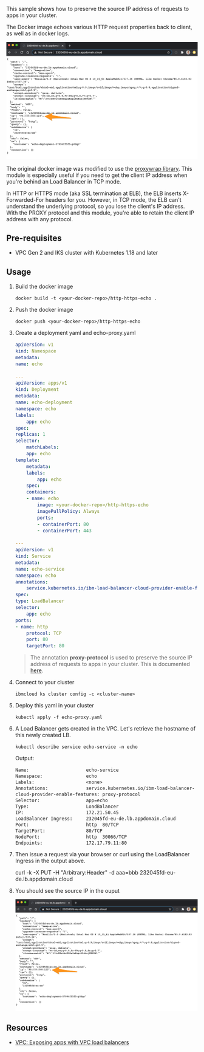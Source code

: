 This sample shows how to preserve the source IP address of requests to apps in your cluster. 

The Docker image echoes various HTTP request properties back to client, as well as in docker logs. 

![browser](./screenshots/screenshot.png)

The original docker image was modified to use the [proxywrap library](https://github.com/cusspvz/proxywrap). This module is especially useful if you need to get the client IP address when you're behind an Load Balancer in TCP mode.

In HTTP or HTTPS mode (aka SSL termination at ELB), the ELB inserts X-Forwarded-For headers for you. However, in TCP mode, the ELB can't understand the underlying protocol, so you lose the client's IP address. With the PROXY protocol and this module, you're able to retain the client IP address with any protocol.

## Pre-requisites

* VPC Gen 2 and IKS cluster with Kubernetes 1.18 and later

## Usage

1. Build the docker image

    ```
    docker build -t <your-docker-repo>/http-https-echo .
    ```

1. Push the docker image
    ```
    docker push <your-docker-repo>/http-https-echo
    ```

1. Create a deployment yaml and echo-proxy.yaml
    ```yaml
    apiVersion: v1
    kind: Namespace
    metadata:
    name: echo

    ---
    apiVersion: apps/v1
    kind: Deployment
    metadata:
    name: echo-deployment
    namespace: echo
    labels:
        app: echo
    spec:
    replicas: 1
    selector:
        matchLabels:
        app: echo
    template:
        metadata:
        labels:
            app: echo
        spec:
        containers:
        - name: echo
            image: <your-docker-repo>/http-https-echo
            imagePullPolicy: Always
            ports:
            - containerPort: 80
            - containerPort: 443

    ---
    apiVersion: v1
    kind: Service
    metadata:  
    name: echo-service
    namespace: echo
    annotations:
        service.kubernetes.io/ibm-load-balancer-cloud-provider-enable-features: "proxy-protocol"
    spec:
    type: LoadBalancer
    selector:
        app: echo
    ports:  
    - name: http
        protocol: TCP
        port: 80
        targetPort: 80
    ```
    > The annotation **proxy-protocol** is used to preserve the source IP address of requests to apps in your cluster. This is documented [here](https://cloud.ibm.com/docs/containers?topic=containers-vpc-lbaas).

1. Connect to your cluster
    ```
    ibmcloud ks cluster config -c <cluster-name>
    ```

1. Deploy this yaml in your cluster
    ```
    kubectl apply -f echo-proxy.yaml
    ```

1. A Load Balancer gets created in the VPC. Let's retrieve the hostname of this newly created LB.
    ```
    kubectl describe service echo-service -n echo
    ```
    Output:
    ```
    Name:                     echo-service
    Namespace:                echo
    Labels:                   <none>
    Annotations:              service.kubernetes.io/ibm-load-balancer-cloud-provider-enable-features: proxy-protocol
    Selector:                 app=echo
    Type:                     LoadBalancer
    IP:                       172.21.50.45
    LoadBalancer Ingress:     232045fd-eu-de.lb.appdomain.cloud
    Port:                     http  80/TCP
    TargetPort:               80/TCP
    NodePort:                 http  30066/TCP
    Endpoints:                172.17.79.11:80
    ```

1. Then issue a request via your browser or curl using the LoadBalancer Ingress in the output above.

    curl -k -X PUT -H "Arbitrary:Header" -d aaa=bbb 232045fd-eu-de.lb.appdomain.cloud

1. You should see the source IP in the ouput

    ![browser](./screenshots/screenshot.png)


## Resources

* [VPC: Exposing apps with VPC load balancers](https://cloud.ibm.com/docs/containers?topic=containers-vpc-lbaas)